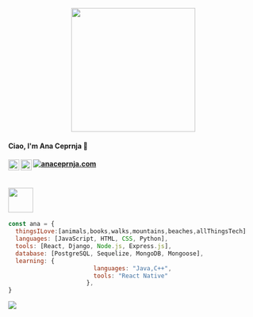 
 <p align="center">
  <img width="250" src="https://media.giphy.com/media/paMlcYxDhmK8WuYHJu/giphy.gif">
</p>
<h4> Ciao, I'm Ana Ceprnja 👋  <h4>
 <a href="www.anaceprnja.com"><img src="https://img.shields.io/static/v1?label=&labelColor=505050&message=portfolio&color=%230076D6&style=flat&logo=google-chrome&logoColor=%230076D6" alt="anaceprnja.com"/></a>






<a href="https://www.linkedin.com/in/ana-ceprnja/">
  <img align="left" alt="Pawan's Linkdein" width="22px" src="https://cdn.jsdelivr.net/npm/simple-icons@v3/icons/linkedin.svg" />
</a>

<a href="https://www.instagram.com/anarnja/">
  <img align="left" alt="Pawan's Instagram" width="22px" src="https://cdn.jsdelivr.net/npm/simple-icons@v3/icons/instagram.svg" />
</a>

<br/>
<br/>

### <img src="" width="50">  

```javascript
const ana = {
  thingsILove:[animals,books,walks,mountains,beaches,allThingsTech]
  languages: [JavaScript, HTML, CSS, Python],
  tools: [React, Django, Node.js, Express.js],
  database: [PostgreSQL, Sequelize, MongoDB, Mongoose],
  learning: {
                        languages: "Java,C++",
                        tools: "React Native"
                      },
}
```


<a href="https://github.com/AnaCeprnja">
  <img align="center" src="https://github-readme-stats.vercel.app/api/top-langs/?username=anaceprnja&theme=light&hide_langs_below=1" />
</a>


<div align="center">

</div>
